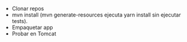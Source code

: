 - Clonar repos
- mvn install (mvn generate-resources ejecuta yarn install sin ejecutar tests).
- Empaquetar app
- Probar en Tomcat

